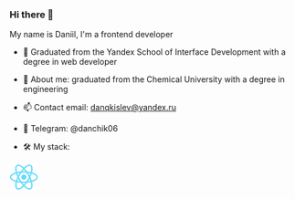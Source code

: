 ### Hi there 👋

My name is Daniil, I'm a frontend developer

- 🔭 Graduated from the Yandex School of Interface Development with a degree in web developer
- 🌱 About me: graduated from the Chemical University with a degree in engineering
- 📫 Contact email: danqkislev@yandex.ru
- 💬 Telegram: @danchik06

- 🛠 My stack:
<img src="https://raw.githubusercontent.com/devicons/devicon/master/icons/react/react-original.svg" alt="React" width="50" height="50"/>




<!--
**daniilkiselev97/daniilkiselev97** is a ✨ _special_ ✨ repository because its `README.md` (this file) appears on your GitHub profile.

Here are some ideas to get you started:

- 🔭 I’m currently working on ...
- 🌱 I’m currently learning ...
- 👯 I’m looking to collaborate on ...
- 🤔 I’m looking for help with ...
- 💬 Ask me about ...
- 📫 How to reach me: ...
- 😄 Pronouns: ...
- ⚡ Fun fact: ...
-->
